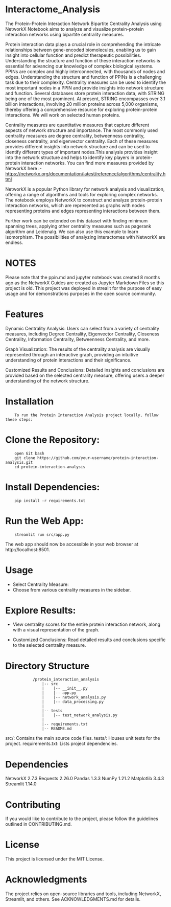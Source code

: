 # Interactome_Analysis
The Protein-Protein Interaction Network Bipartite Centrality Analysis using NetworkX Notebook aims to analyze and visualize protein-protein interaction networks using bipartite centrality measures. 

Protein interaction data plays a crucial role in comprehending the intricate relationships between gene-encoded biomolecules, enabling us to gain insight into cellular function and predict therapeutic possibilities. Understanding the structure and function of these interaction networks is essential for advancing our knowledge of complex biological systems. PPINs are complex and highly interconnected, with thousands of nodes and edges. Understanding the structure and function of PPINs is a challenging task due to their complexity. Centrality measures can be used to identify the most important nodes in a PPIN and provide insights into network structure and function.
Several databases store protein interaction data, with STRING being one of the most prominent. At present, STRING encompasses over 3.1 billion interactions, involving 20 million proteins across 5,000 organisms, thereby offering a comprehensive resource for exploring protein-protein interactions. We will work on selected human proteins. 

Centrality measures are quantitative measures that capture different aspects of network structure and importance. The most commonly used centrality measures are degree centrality, betweenness centrality, closeness centrality, and eigenvector centrality. Each of these measures provides different insights into network structure and can be used to identify different types of important nodes.This analysis provides insight into the network structure and helps to identify key players in protein-protein interaction networks. You can find more measures provided by NetworkX here :- https://networkx.org/documentation/latest/reference/algorithms/centrality.html 

NetworkX is a popular Python library for network analysis and visualization, offering a range of algorithms and tools for exploring complex networks. The notebook employs NetworkX to construct and analyze protein-protein interaction networks, which are represented as graphs with nodes representing proteins and edges representing interactions between them.

Further work can be extended on this dataset with finding minimum spanning trees, applying other centrality measures such as pagerank algorithm and Leidenalg. We can also use this example to learn isomorphism. The possibilities of analyzing interactomes with NetworkX are endless.

# NOTES
Please note that the ppin.md and jupyter notebook was created 8 months ago as the NetworkX Guides are created as Jupyter Markdown Files so this project is old. This project was deployed in strealit for the purpose of easy usage and for demonstrations purposes in the open source community.

# Features
Dynamic Centrality Analysis: Users can select from a variety of centrality measures, including Degree Centrality, Eigenvector Centrality, Closeness Centrality, Information Centrality, Betweenness Centrality, and more.

Graph Visualization: The results of the centrality analysis are visually represented through an interactive graph, providing an intuitive understanding of protein interactions and their significance.

Customized Results and Conclusions: Detailed insights and conclusions are provided based on the selected centrality measure, offering users a deeper understanding of the network structure.

# Installation
        To run the Protein Interaction Analysis project locally, follow these steps:

# Clone the Repository:

        open Git bash
        git clone https://github.com/your-username/protein-interaction-analysis.git
        cd protein-interaction-analysis

# Install Dependencies:
        pip install -r requirements.txt

# Run the Web App:


        streamlit run src/app.py

The web app should now be accessible in your web browser at http://localhost:8501.

# Usage
- Select Centrality Measure:
- Choose from various centrality measures in the sidebar.

# Explore Results:
- View centrality scores for the entire protein interaction network, along with a visual representation of the graph.

- Customized Conclusions:
Read detailed results and conclusions specific to the selected centrality measure.

# Directory Structure
                /protein_interaction_analysis
                    |-- src
                    |    |-- __init__.py
                    |    |-- app.py
                    |    |-- network_analysis.py
                    |    |-- data_processing.py
                    |
                    |-- tests
                    |    |-- test_network_analysis.py
                    |
                    |-- requirements.txt
                    |-- README.md
src/: Contains the main source code files.
tests/: Houses unit tests for the project.
requirements.txt: Lists project dependencies.

# Dependencies
NetworkX 2.7.3
Requests 2.26.0
Pandas 1.3.3
NumPy 1.21.2
Matplotlib 3.4.3
Streamlit 1.14.0

# Contributing
If you would like to contribute to the project, please follow the guidelines outlined in CONTRIBUTING.md.

# License
This project is licensed under the MIT License.

# Acknowledgments
The project relies on open-source libraries and tools, including NetworkX, Streamlit, and others. See ACKNOWLEDGMENTS.md for details.
